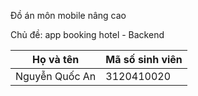 <p>Đồ án môn mobile nâng cao</p>
<p>Chủ đề: app booking hotel - Backend</p>

Họ và tên | Mã số sinh viên
--- | ---
Nguyễn Quốc An | 3120410020
